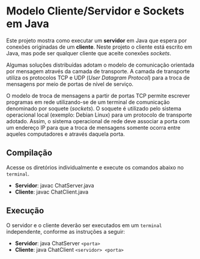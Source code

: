 # Modelo Cliente/Servidor e __Sockets__ em Java
Este projeto mostra como executar um __servidor__ em Java que espera por conexões originadas de um __cliente__. Neste projeto o cliente está escrito em Java, mas pode ser qualquer cliente que aceite conexões _sockets_.

Algumas soluções distribuídas adotam o modelo de comunicação orientada por mensagem através da camada de transporte. A camada de transporte utiliza os protocolos TCP e UDP (_User Datagram Protocol_) para a troca de mensagens por meio de portas de nível de serviço.

O modelo de troca de mensagens a partir de portas TCP permite escrever programas em rede utilizando-se de um terminal de comunicação denominado por soquete (_sockets_). O soquete é utilizado pelo sistema operacional local (exemplo: Debian Linux) para um protocolo de transporte adotado. Assim, o sistema operacional de rede deve associar a porta com um endereço IP para que a troca de mensagens somente ocorra entre aqueles computadores e através daquela porta.

## Compilação
Acesse os diretórios individualmente e execute os comandos abaixo no `terminal`.
+ __Servidor__: javac ChatServer.java
+ __Cliente__: javac ChatClient.java

## Execução

O servidor e o cliente deverão ser executados em um `terminal` independente, conforme as instruções a seguir:

+ __Servidor__: java ChatServer `<porta>`
+ __Cliente__: java ChatClient `<servidor> <porta>`